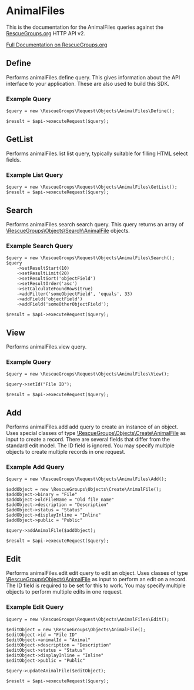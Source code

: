 # AnimalFiles

This is the documentation for the AnimalFiles queries against the [RescueGroups.org](https://www.rescuegroups.org/) HTTP API v2.

[Full Documentation on RescueGroups.org](https://userguide.rescuegroups.org/display/APIDG/Object+definitions#Objectdefinitions-animalFiles)

## Define
Performs animalFiles.define query. This gives information about the API interface to your application. These are also used to build this SDK.

### Example Query

    $query = new \RescueGroups\Request\Objects\AnimalFiles\Define();

    $result = $api->executeRequest($query);
## GetList
Performs animalFiles.list list query, typically suitable for filling HTML select fields.

### Example List Query

    $query = new \RescueGroups\Request\Objects\AnimalFiles\GetList();
    $result = $api->executeRequest($query);
## Search
Performs animalFiles.search search query. This query returns an array of [\RescueGroups\Objects\Search\AnimalFile](../../../src/Objects/Search/AnimalFile.php) objects.

### Example Search Query

    $query = new \RescueGroups\Request\Objects\AnimalFiles\Search();
    $query
        ->setResultStart(10)
        ->setResultLimit(20)
        ->setResultSort('objectField')
        ->setResultOrder('asc')
        ->setCalculateFoundRows(true)
        ->addFilter('someObjectField', 'equals', 33)
        ->addField('objectField')
        ->addField('someOtherObjectField');

    $result = $api->executeRequest($query);
## View
Performs animalFiles.view query.

### Example Query

    $query = new \RescueGroups\Request\Objects\AnimalFiles\View();

    $query->setId("File ID");

    $result = $api->executeRequest($query);

## Add
Performs animalFiles.add add query to create an instance of an object. Uses special classes of type [\RescueGroups\Objects\Create\AnimalFile](../../../src/Objects/AnimalFile.php) as input to create a record. There are several fields that differ from the standard edit model. The ID field is ignored. You may specify multiple objects to create multiple records in one request.

### Example Add Query

    $query = new \RescueGroups\Request\Objects\AnimalFiles\Add();

    $addObject = new \RescueGroups\Objects\Create\AnimalFile();
    $addObject->binary = "File"
    $addObject->oldFileName = "Old file name"
    $addObject->description = "Description"
    $addObject->status = "Status"
    $addObject->displayInline = "Inline"
    $addObject->public = "Public"

    $query->addAnimalFile($addObject);

    $result = $api->executeRequest($query);
## Edit
Performs animalFiles.edit edit query to edit an object. Uses classes of type [\RescueGroups\Objects\AnimalFile](../../../src/Objects/AnimalFile.php) as input to perform an edit on a record. The ID field is required to be set for this to work. You may specify multiple objects to perform multiple edits in one request.

### Example Edit Query

    $query = new \RescueGroups\Request\Objects\AnimalFiles\Edit();

    $editObject = new \RescueGroups\Objects\AnimalFile();
    $editObject->id = "File ID"
    $editObject->animalId = "Animal"
    $editObject->description = "Description"
    $editObject->status = "Status"
    $editObject->displayInline = "Inline"
    $editObject->public = "Public"

    $query->updateAnimalFile($editObject);

    $result = $api->executeRequest($query);
